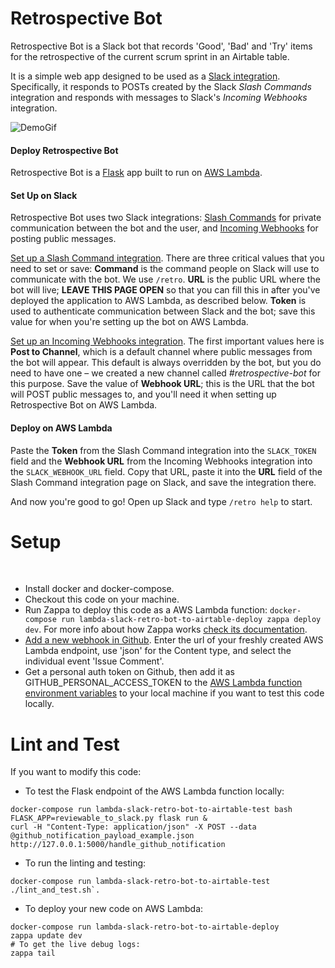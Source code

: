 # Retrospective Bot

Retrospective Bot is a Slack bot that records 'Good', 'Bad' and 'Try' items for the retrospective of the current scrum sprint in an Airtable table.

It is a simple web app designed to be used as a [Slack integration](https://slack.com/integrations). Specifically, it responds to POSTs created by the Slack *Slash Commands* integration and responds with messages to Slack's *Incoming Webhooks* integration.

![DemoGif](static/retrospective-bot-demo.gif)

#### Deploy Retrospective Bot

Retrospective Bot is a [Flask](http://flask.pocoo.org/) app built to run on [AWS Lambda](http://docs.aws.amazon.com/lambda/latest/dg/welcome.html).

#### Set Up on Slack

Retrospective Bot uses two Slack integrations: [Slash Commands](https://api.slack.com/slash-commands) for private communication between the bot and the user, and [Incoming Webhooks](https://api.slack.com/incoming-webhooks) for posting public messages.

[Set up a Slash Command integration](https://my.slack.com/services/new/slash-commands). There are three critical values that you need to set or save: **Command** is the command people on Slack will use to communicate with the bot. We use `/retro`. **URL** is the public URL where the bot will live; **LEAVE THIS PAGE OPEN** so that you can fill this in after you've deployed the application to AWS Lambda, as described below. **Token** is used to authenticate communication between Slack and the bot; save this value for when you're setting up the bot on AWS Lambda.

[Set up an Incoming Webhooks integration](https://my.slack.com/services/new/incoming-webhook). The first important values here is **Post to Channel**, which is a default channel where public messages from the bot will appear. This default is always overridden by the bot, but you do need to have one – we created a new channel called *#retrospective-bot* for this purpose. Save the value of **Webhook URL**; this is the URL that the bot will POST public messages to, and you'll need it when setting up Retrospective Bot on AWS Lambda.

#### Deploy on AWS Lambda

Paste the **Token** from the Slash Command integration into the `SLACK_TOKEN` field and the **Webhook URL** from the Incoming Webhooks integration into the `SLACK_WEBHOOK_URL` field.
Copy that URL, paste it into the **URL** field of the Slash Command integration page on Slack, and save the integration there.

And now you're good to go! Open up Slack and type `/retro help` to start.

# Setup
 
* Install docker and docker-compose.
* Checkout this code on your machine.
* Run Zappa to deploy this code as a AWS Lambda function: `docker-compose run lambda-slack-retro-bot-to-airtable-deploy zappa deploy dev`. For more info about how Zappa works [check its documentation](https://github.com/Miserlou/Zappa).
* [Add a new webhook in Github](https://github.com/bayesimpact/paul-emploi/settings/hooks). Enter the url of your freshly created AWS Lambda endpoint, use 'json' for the Content type, and select the individual event 'Issue Comment'.
* Get a personal auth token on Github, then add it as GITHUB_PERSONAL_ACCESS_TOKEN to the [AWS Lambda function environment variables](https://console.aws.amazon.com/lambda/home) to your local machine if you want to test this code locally.
 
# Lint and Test
If you want to modify this code:
 
* To test the Flask endpoint of the AWS Lambda function locally:
```
docker-compose run lambda-slack-retro-bot-to-airtable-test bash
FLASK_APP=reviewable_to_slack.py flask run &
curl -H "Content-Type: application/json" -X POST --data @github_notification_payload_example.json http://127.0.0.1:5000/handle_github_notification
```
* To run the linting and testing:
```
docker-compose run lambda-slack-retro-bot-to-airtable-test ./lint_and_test.sh`.
```
* To deploy your new code on AWS Lambda:
```
docker-compose run lambda-slack-retro-bot-to-airtable-deploy
zappa update dev
# To get the live debug logs:
zappa tail
```
